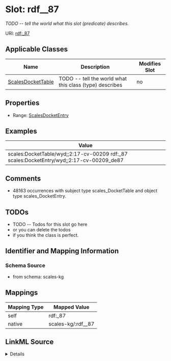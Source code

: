 

# Slot: rdf__87


_TODO -- tell the world what this slot (predicate) describes._





URI: [rdf:_87](http://www.w3.org/1999/02/22-rdf-syntax-ns#_87)



<!-- no inheritance hierarchy -->





## Applicable Classes

| Name | Description | Modifies Slot |
| --- | --- | --- |
| [ScalesDocketTable](../classes/ScalesDocketTable.md) | TODO -- tell the world what this class (type) describes |  no  |







## Properties

* Range: [ScalesDocketEntry](../classes/ScalesDocketEntry.md)






## Examples

| Value |
| --- |
| scales:DocketTable/wyd;;2:17-cv-00209 rdf:_87 scales:DocketEntry/wyd;;2:17-cv-00209_de87 |

## Comments

* 48163 occurrences with subject type scales_DocketTable and object type scales_DocketEntry.

## TODOs

* TODO -- Todos for this slot go here
* or you can delete the todos
* if you think the class is perfect.

## Identifier and Mapping Information







### Schema Source


* from schema: scales-kg




## Mappings

| Mapping Type | Mapped Value |
| ---  | ---  |
| self | rdf:_87 |
| native | scales-kg/:rdf__87 |




## LinkML Source

<details>
```yaml
name: rdf__87
description: TODO -- tell the world what this slot (predicate) describes.
todos:
- TODO -- Todos for this slot go here
- or you can delete the todos
- if you think the class is perfect.
comments:
- 48163 occurrences with subject type scales_DocketTable and object type scales_DocketEntry.
examples:
- value: scales:DocketTable/wyd;;2:17-cv-00209 rdf:_87 scales:DocketEntry/wyd;;2:17-cv-00209_de87
from_schema: scales-kg
rank: 1000
slot_uri: rdf:_87
alias: rdf__87
domain_of:
- scales_DocketTable
range: scales_DocketEntry

```
</details>